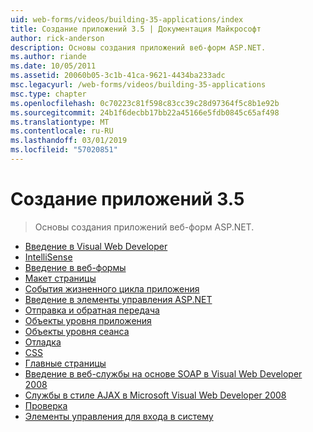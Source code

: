 ```yaml
---
uid: web-forms/videos/building-35-applications/index
title: Создание приложений 3.5 | Документация Майкрософт
author: rick-anderson
description: Основы создания приложений веб-форм ASP.NET.
ms.author: riande
ms.date: 10/05/2011
ms.assetid: 20060b05-3c1b-41ca-9621-4434ba233adc
msc.legacyurl: /web-forms/videos/building-35-applications
msc.type: chapter
ms.openlocfilehash: 0c70223c81f598c83cc39c28d97364f5c8b1e92b
ms.sourcegitcommit: 24b1f6decbb17bb22a45166e5fdb0845c65af498
ms.translationtype: MT
ms.contentlocale: ru-RU
ms.lasthandoff: 03/01/2019
ms.locfileid: "57020851"
---
```

<a name="building-35-applications"></a>Создание приложений 3.5
====================
> Основы создания приложений веб-форм ASP.NET.


- [Введение в Visual Web Developer](intro-to-visual-web-developer.md)
- [IntelliSense](intellisense.md)
- [Введение в веб-формы](intro-to-web-forms.md)
- [Макет страницы](page-layout.md)
- [События жизненного цикла приложения](page-lifecycle-events.md)
- [Введение в элементы управления ASP.NET](intro-to-aspnet-controls.md)
- [Отправка и обратная передача](submit-and-postback.md)
- [Объекты уровня приложения](application-level-objects.md)
- [Объекты уровня сеанса](session-level-objects.md)
- [Отладка](debugging.md)
- [CSS](css.md)
- [Главные страницы](masterpages.md)
- [Введение в веб-службы на основе SOAP в Visual Web Developer 2008](an-introduction-to-soap-based-web-services-with-visual-web-developer-2008.md)
- [Службы в стиле AJAX в Microsoft Visual Web Developer 2008](ajax-style-services-with-microsoft-visual-web-developer-2008.md)
- [Проверка](validation.md)
- [Элементы управления для входа в систему](login-controls.md)
